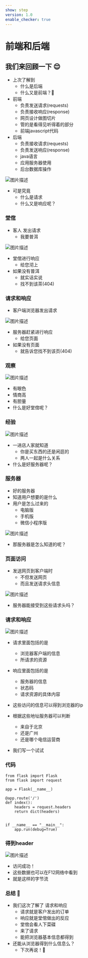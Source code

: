 ```yaml
---
show: step
version: 1.0
enable_checker: true
---
```


# 前端和后端
## 我们来回顾一下 😌

- 上次了解到
	- 什么是后端
	- 什么又是前端？🤔
- 前端
	- 负责发送请求(requests)
	- 负责接收响应(response)
	- 网页设计做图切片
	- 管的是看得见听得着的部分
	- 前端javascript代码
- 后端
	- 负责接收请求(requests)
	- 负责发送响应(response)
	- java语言
	- 应用服务器使用
	- 后台数据库操作

![图片描述](https://doc.shiyanlou.com/courses/uid1190679-20220505-1651727871909)

- 可是究竟
	- 什么是请求
	- 什么又是响应呢？

### 堂倌

- 客人 发出请求
	- 我要普洱

![图片描述](https://doc.shiyanlou.com/courses/uid1190679-20220509-1652105842874)

- 堂倌进行响应
	- 给您沏上
- 如果没有普洱
	- 就实话实说
	- 找不到该茶(404)

### 请求和响应

- 客户端浏览器发出请求

![图片描述](https://doc.shiyanlou.com/courses/uid1190679-20220509-1652105692734)

- 服务器赶紧进行响应
	- 给您页面
- 如果没有页面
	- 就告诉您找不到该页(404)

### 观察

![图片描述](https://doc.shiyanlou.com/courses/uid1190679-20220510-1652139679821)

- 有眼色
- 情商高
- 有胆量
- 什么是好堂倌呢？

### 经验
![图片描述](https://doc.shiyanlou.com/courses/uid1190679-20220509-1652106222344)

- 一进店人家就知道
	- 你是买东西的还是闲逛的
	- 两人一起是什么关系
- 什么是好服务器呢？

### 服务器

- 好的服务器
- 知道用户想要的是什么
- 用户是怎么过来的
	- 电脑版
	- 手机版
	- 微信小程序版

![图片描述](https://doc.shiyanlou.com/courses/uid1190679-20220509-1652106438963)

- 那服务器是怎么知道的呢？

### 页面访问

- 发送网页到客户端时
	- 不但发送网页
	- 而且发送请求头信息

![图片描述](https://doc.shiyanlou.com/courses/uid1190679-20230204-1675480505691)

- 服务器能接受到这些请求头吗？

### 请求和响应

![图片描述](https://doc.shiyanlou.com/courses/uid1190679-20220515-1652620544008)

- 请求里面包括的是
	- 浏览器客户端的信息
	- 所请求的资源
- 响应里面包括的是
	- 服务器的信息
	- 状态码
	- 请求资源的具体内容
- 这些访问的信息可以得到浏览器的ip
- 根据这些地址服务器可以判断
	- 来自于北京
	- 还是广州
	- 还是哪个电信运营商

- 我们写一个试试

### 代码

```
from flask import Flask
from flask import request

app = Flask(__name__)

@app.route('/')
def index():
    headers = request.headers
    return dict(headers)


if __name__ == "__main__":
    app.run(debug=True)

```

### 得到header

![图片描述](https://doc.shiyanlou.com/courses/uid1190679-20230204-1675480791722)

- 访问成功！
- 这些数据也可以在F12网络中看到
- 就是这样的字节流


### 总结 🤨
- 我们这次了解了 请求和响应
	- 请求就是客户发出的订单
	- 响应就是堂倌做出的反应
	- 堂倌会看人下菜碟
	- 来了请求
	- 能把浏览器基本信息都得到
- 还能从浏览器得到什么信息么？
	- 下次再说！👋